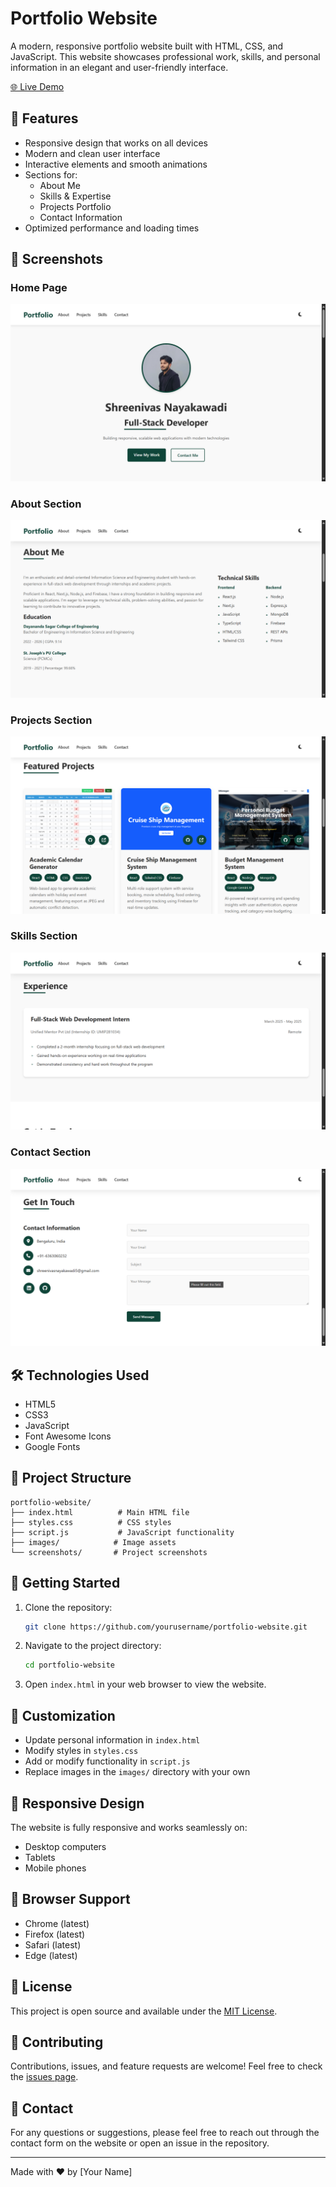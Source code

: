 # Portfolio Website

A modern, responsive portfolio website built with HTML, CSS, and JavaScript. This website showcases professional work, skills, and personal information in an elegant and user-friendly interface.

[🌐 Live Demo](https://portfolio-eta-nine-45.vercel.app/)



## 🚀 Features

- Responsive design that works on all devices
- Modern and clean user interface
- Interactive elements and smooth animations
- Sections for:
  - About Me
  - Skills & Expertise
  - Projects Portfolio
  - Contact Information
- Optimized performance and loading times

## 📸 Screenshots

### Home Page
![Home Page](screenshots/Screenshot%202025-06-14%20021051.png)

### About Section
![About Section](screenshots/Screenshot%202025-06-14%20021102.png)

### Projects Section
![Projects Section](screenshots/Screenshot%202025-06-14%20021112.png)

### Skills Section
![Skills Section](screenshots/Screenshot%202025-06-14%20021120.png)

### Contact Section
![Contact Section](screenshots/Screenshot%202025-06-14%20021130.png)

## 🛠️ Technologies Used

- HTML5
- CSS3
- JavaScript
- Font Awesome Icons
- Google Fonts

## 📁 Project Structure

```
portfolio-website/
├── index.html          # Main HTML file
├── styles.css          # CSS styles
├── script.js           # JavaScript functionality
├── images/            # Image assets
└── screenshots/       # Project screenshots
```

## 🚀 Getting Started

1. Clone the repository:
   ```bash
   git clone https://github.com/yourusername/portfolio-website.git
   ```

2. Navigate to the project directory:
   ```bash
   cd portfolio-website
   ```

3. Open `index.html` in your web browser to view the website.

## 🎨 Customization

- Update personal information in `index.html`
- Modify styles in `styles.css`
- Add or modify functionality in `script.js`
- Replace images in the `images/` directory with your own

## 📱 Responsive Design

The website is fully responsive and works seamlessly on:
- Desktop computers
- Tablets
- Mobile phones

## 🔧 Browser Support

- Chrome (latest)
- Firefox (latest)
- Safari (latest)
- Edge (latest)

## 📝 License

This project is open source and available under the [MIT License](LICENSE).

## 👥 Contributing

Contributions, issues, and feature requests are welcome! Feel free to check the [issues page](https://github.com/yourusername/portfolio-website/issues).

## 📧 Contact

For any questions or suggestions, please feel free to reach out through the contact form on the website or open an issue in the repository.

---

Made with ❤️ by [Your Name] 
